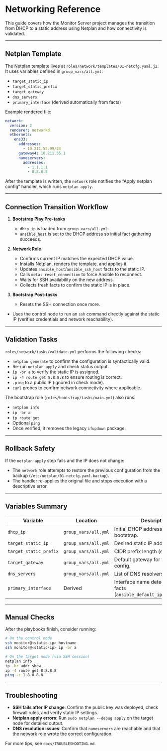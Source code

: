 # Networking Reference

This guide covers how the Monitor Server project manages the transition from DHCP to a static address using Netplan and how connectivity is validated.

---

## Netplan Template

The Netplan template lives at `roles/network/templates/01-netcfg.yaml.j2`. It uses variables defined in `group_vars/all.yml`:

- `target_static_ip`
- `target_static_prefix`
- `target_gateway`
- `dns_servers`
- `primary_interface` (derived automatically from facts)

Example rendered file:

```yaml
network:
  version: 2
  renderer: networkd
  ethernets:
    ens33:
      addresses:
        - 10.211.55.99/24
      gateway4: 10.211.55.1
      nameservers:
        addresses:
          - 1.1.1.1
          - 8.8.8.8
```

After the template is written, the `network` role notifies the “Apply netplan config” handler, which runs `netplan apply`.

---

## Connection Transition Workflow

1. **Bootstrap Play Pre-tasks**
   - `dhcp_ip` is loaded from `group_vars/all.yml`.
   - `ansible_host` is set to the DHCP address so initial fact gathering succeeds.

2. **Network Role**
   - Confirms current IP matches the expected DHCP value.
   - Installs Netplan, renders the template, and applies it.
   - Updates `ansible_host`/`ansible_ssh_host` facts to the static IP.
   - Calls `meta: reset_connection` to force Ansible to reconnect.
   - Waits for SSH availability on the new address.
   - Collects fresh facts to confirm the static IP is in place.

3. **Bootstrap Post-tasks**
   - Resets the SSH connection once more.
  - Uses the control node to run an `ssh` command directly against the static IP (verifies credentials and network reachability).

---

## Validation Tasks

`roles/network/tasks/validate.yml` performs the following checks:

- `netplan generate` to confirm the configuration is syntactically valid.
- Re-run `netplan apply` and check status output.
- `ip -br a` to verify the static IP is assigned.
- `ip -4 route get 8.8.8.8` to ensure routing is correct.
- `.ping` to a public IP (ignored in check mode).
- `curl` probes to confirm network connectivity where applicable.

The bootstrap role (`roles/bootstrap/tasks/main.yml`) also runs:
- `netplan info`
- `ip -br a`
- `ip route get`
- Optional `ping`
- Once verified, it removes the legacy `ifupdown` package.

---

## Rollback Safety

If the `netplan apply` step fails and the IP does not change:

- The `network` role attempts to restore the previous configuration from the backup (`/etc/netplan/01-netcfg.yaml.backup`).
- The handler re-applies the original file and stops execution with a descriptive error.

---

## Variables Summary

| Variable | Location | Description |
| --- | --- | --- |
| `dhcp_ip` | `group_vars/all.yml` | Initial DHCP address used during bootstrap. |
| `target_static_ip` | `group_vars/all.yml` | Desired static IP address. |
| `target_static_prefix` | `group_vars/all.yml` | CIDR prefix length (e.g., `24`). |
| `target_gateway` | `group_vars/all.yml` | Default gateway for the static config. |
| `dns_servers` | `group_vars/all.yml` | List of DNS resolvers. |
| `primary_interface` | Derived | Interface name detected from facts (`ansible_default_ipv4.interface`). |

---

## Manual Checks

After the playbooks finish, consider running:

```bash
# On the control node
ssh monitor@<static-ip> hostname
ssh monitor@<static-ip> ip -br a

# On the target node (via SSH session)
netplan info
ip -br addr show
ip -4 route get 8.8.8.8
ping -c 1 8.8.8.8
```

---

## Troubleshooting

- **SSH fails after IP change**: Confirm the public key was deployed, check firewall rules, and verify static IP settings.
- **Netplan apply errors**: Run `sudo netplan --debug apply` on the target node for detailed output.
- **DNS resolution issues**: Confirm that `nameservers` are reachable and that the network role wrote the correct configuration.

For more tips, see `docs/TROUBLESHOOTING.md`.
